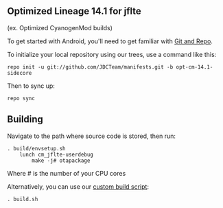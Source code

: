 
Optimized Lineage 14.1 for jflte
---------------
(ex. Optimized CyanogenMod builds)

To get started with Android, you'll need to get
familiar with [Git and Repo](http://source.android.com/source/using-repo.html).

To initialize your local repository using our trees, use a command like this:

    repo init -u git://github.com/JDCTeam/manifests.git -b opt-cm-14.1-sidecore

Then to sync up:

    repo sync

Building
---------------

Navigate to the path where source code is stored, then run:

    . build/envsetup.sh
        lunch cm_jflte-userdebug
            make -j# otapackage
            
Where # is the number of your CPU cores

Alternatively, you can use our [custom build script](https://github.com/JDCTeam/android_vendor_jdc/blob/opt-cm-14.1/build.sh):

    . build.sh
